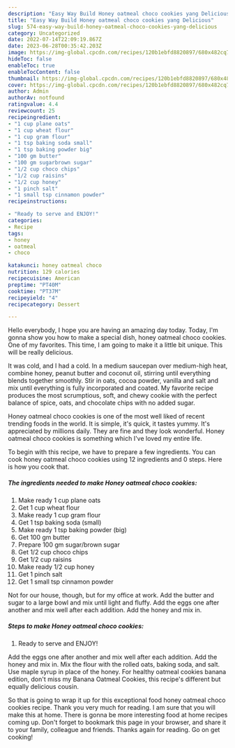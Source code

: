 ```yaml
---
description: "Easy Way Build Honey oatmeal choco cookies yang Delicious"
title: "Easy Way Build Honey oatmeal choco cookies yang Delicious"
slug: 574-easy-way-build-honey-oatmeal-choco-cookies-yang-delicious
category: Uncategorized
date: 2022-07-14T22:09:19.867Z
date: 2023-06-28T00:35:42.203Z
image: https://img-global.cpcdn.com/recipes/120b1ebfd8820897/680x482cq70/honey-oatmeal-choco-cookies-recipe-main-photo.jpg
hideToc: false
enableToc: true
enableTocContent: false
thumbnail: https://img-global.cpcdn.com/recipes/120b1ebfd8820897/680x482cq70/honey-oatmeal-choco-cookies-recipe-main-photo.jpg
cover: https://img-global.cpcdn.com/recipes/120b1ebfd8820897/680x482cq70/honey-oatmeal-choco-cookies-recipe-main-photo.jpg
author: Admin
authorAv: notfound
ratingvalue: 4.4
reviewcount: 25
recipeingredient:
- "1 cup plane oats"
- "1 cup wheat flour"
- "1 cup gram flour"
- "1 tsp baking soda small"
- "1 tsp baking powder big"
- "100 gm butter"
- "100 gm sugarbrown sugar"
- "1/2 cup choco chips"
- "1/2 cup raisins"
- "1/2 cup honey"
- "1 pinch salt"
- "1 small tsp cinnamon powder"
recipeinstructions:

- "Ready to serve and ENJOY!"
categories:
- Recipe
tags:
- honey
- oatmeal
- choco

katakunci: honey oatmeal choco 
nutrition: 129 calories
recipecuisine: American
preptime: "PT40M"
cooktime: "PT37M"
recipeyield: "4"
recipecategory: Dessert

---
```



Hello everybody, I hope you are having an amazing day today. Today, I'm gonna show you how to make a special dish, honey oatmeal choco cookies. One of my favorites. This time, I am going to make it a little bit unique. This will be really delicious.

It was cold, and I had a cold. In a medium saucepan over medium-high heat, combine honey, peanut butter and coconut oil, stirring until everything blends together smoothly. Stir in oats, cocoa powder, vanilla and salt and mix until everything is fully incorporated and coated. My favorite recipe produces the most scrumptious, soft, and chewy cookie with the perfect balance of spice, oats, and chocolate chips with no added sugar.

Honey oatmeal choco cookies is one of the most well liked of recent trending foods in the world. It is simple, it's quick, it tastes yummy. It's appreciated by millions daily. They are fine and they look wonderful. Honey oatmeal choco cookies is something which I've loved my entire life.


To begin with this recipe, we have to prepare a few ingredients. You can cook honey oatmeal choco cookies using 12 ingredients and 0 steps. Here is how you cook that.

<!--inarticleads1-->

##### The ingredients needed to make Honey oatmeal choco cookies:

1. Make ready 1 cup plane oats
1. Get 1 cup wheat flour
1. Make ready 1 cup gram flour
1. Get 1 tsp baking soda (small)
1. Make ready 1 tsp baking powder (big)
1. Get 100 gm butter
1. Prepare 100 gm sugar/brown sugar
1. Get 1/2 cup choco chips
1. Get 1/2 cup raisins
1. Make ready 1/2 cup honey
1. Get 1 pinch salt
1. Get 1 small tsp cinnamon powder


Not for our house, though, but for my office at work. Add the butter and sugar to a large bowl and mix until light and fluffy. Add the eggs one after another and mix well after each addition. Add the honey and mix in. 

<!--inarticleads2-->

##### Steps to make Honey oatmeal choco cookies:


1. Ready to serve and ENJOY!

Add the eggs one after another and mix well after each addition. Add the honey and mix in. Mix the flour with the rolled oats, baking soda, and salt. Use maple syrup in place of the honey. For healthy oatmeal cookies banana edition, don&#39;t miss my Banana Oatmeal Cookies, this recipe&#39;s different but equally delicious cousin. 

So that is going to wrap it up for this exceptional food honey oatmeal choco cookies recipe. Thank you very much for reading. I am sure that you will make this at home. There is gonna be more interesting food at home recipes coming up. Don't forget to bookmark this page in your browser, and share it to your family, colleague and friends. Thanks again for reading. Go on get cooking!
